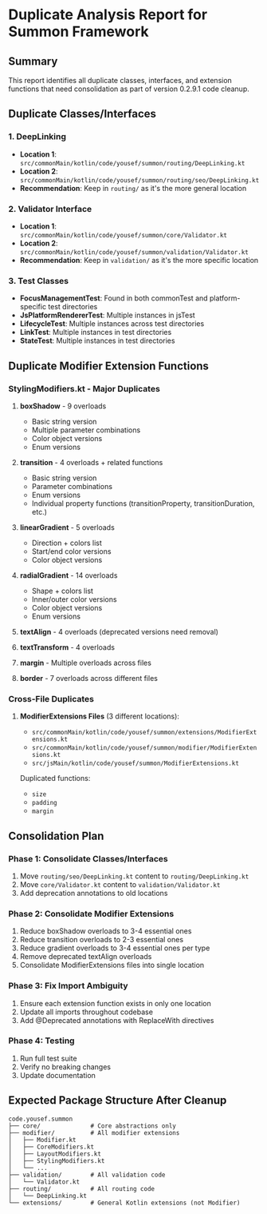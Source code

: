 # Duplicate Analysis Report for Summon Framework

## Summary
This report identifies all duplicate classes, interfaces, and extension functions that need consolidation as part of version 0.2.9.1 code cleanup.

## Duplicate Classes/Interfaces

### 1. DeepLinking
- **Location 1**: `src/commonMain/kotlin/code/yousef/summon/routing/DeepLinking.kt`
- **Location 2**: `src/commonMain/kotlin/code/yousef/summon/routing/seo/DeepLinking.kt`
- **Recommendation**: Keep in `routing/` as it's the more general location

### 2. Validator Interface
- **Location 1**: `src/commonMain/kotlin/code/yousef/summon/core/Validator.kt`
- **Location 2**: `src/commonMain/kotlin/code/yousef/summon/validation/Validator.kt`
- **Recommendation**: Keep in `validation/` as it's the more specific location

### 3. Test Classes
- **FocusManagementTest**: Found in both commonTest and platform-specific test directories
- **JsPlatformRendererTest**: Multiple instances in jsTest
- **LifecycleTest**: Multiple instances across test directories
- **LinkTest**: Multiple instances in test directories
- **StateTest**: Multiple instances in test directories

## Duplicate Modifier Extension Functions

### StylingModifiers.kt - Major Duplicates
1. **boxShadow** - 9 overloads
   - Basic string version
   - Multiple parameter combinations
   - Color object versions
   - Enum versions

2. **transition** - 4 overloads + related functions
   - Basic string version
   - Parameter combinations
   - Enum versions
   - Individual property functions (transitionProperty, transitionDuration, etc.)

3. **linearGradient** - 5 overloads
   - Direction + colors list
   - Start/end color versions
   - Color object versions

4. **radialGradient** - 14 overloads
   - Shape + colors list
   - Inner/outer color versions
   - Color object versions
   - Enum versions

5. **textAlign** - 4 overloads (deprecated versions need removal)

6. **textTransform** - 4 overloads

7. **margin** - Multiple overloads across files

8. **border** - 7 overloads across different files

### Cross-File Duplicates

1. **ModifierExtensions Files** (3 different locations):
   - `src/commonMain/kotlin/code/yousef/summon/extensions/ModifierExtensions.kt`
   - `src/commonMain/kotlin/code/yousef/summon/modifier/ModifierExtensions.kt`
   - `src/jsMain/kotlin/code/yousef/summon/ModifierExtensions.kt`
   
   Duplicated functions:
   - `size`
   - `padding`
   - `margin`

## Consolidation Plan

### Phase 1: Consolidate Classes/Interfaces
1. Move `routing/seo/DeepLinking.kt` content to `routing/DeepLinking.kt`
2. Move `core/Validator.kt` content to `validation/Validator.kt`
3. Add deprecation annotations to old locations

### Phase 2: Consolidate Modifier Extensions
1. Reduce boxShadow overloads to 3-4 essential ones
2. Reduce transition overloads to 2-3 essential ones
3. Reduce gradient overloads to 3-4 essential ones per type
4. Remove deprecated textAlign overloads
5. Consolidate ModifierExtensions files into single location

### Phase 3: Fix Import Ambiguity
1. Ensure each extension function exists in only one location
2. Update all imports throughout codebase
3. Add @Deprecated annotations with ReplaceWith directives

### Phase 4: Testing
1. Run full test suite
2. Verify no breaking changes
3. Update documentation

## Expected Package Structure After Cleanup

```
code.yousef.summon
├── core/              # Core abstractions only
├── modifier/          # All modifier extensions
│   ├── Modifier.kt
│   ├── CoreModifiers.kt
│   ├── LayoutModifiers.kt
│   ├── StylingModifiers.kt
│   └── ...
├── validation/        # All validation code
│   └── Validator.kt
├── routing/           # All routing code
│   └── DeepLinking.kt
└── extensions/        # General Kotlin extensions (not Modifier)
```